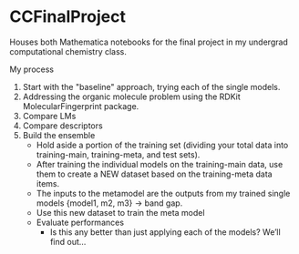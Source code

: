 # CCFinalProject
Houses both Mathematica notebooks for the final project in my undergrad computational chemistry class.

My process
  1. Start with the "baseline" approach, trying each of the single models.
  2. Addressing the organic molecule problem using the RDKit MolecularFingerprint package.
  3. Compare LMs
  4. Compare descriptors
  5. Build the ensemble
     - Hold aside a portion of the training set (dividing your total data into training-main, training-meta, and test sets).
     - After training the individual models on the training-main data, use them to create a NEW dataset based on the training-meta data items.
     - The inputs to the metamodel are the outputs from my trained single models {model1, m2, m3} -> band gap.
     - Use this new dataset to train the meta model
     - Evaluate performances
       - Is this any better than just applying each of the models? We’ll find out…

